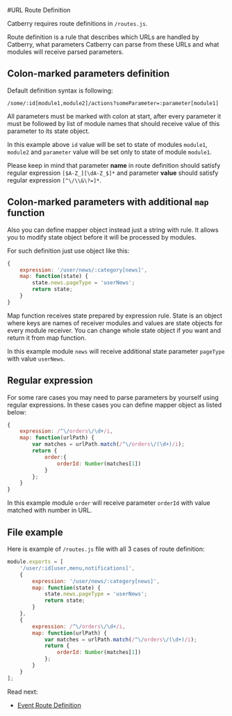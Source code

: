 #URL Route Definition

Catberry requires route definitions in `/routes.js`.

Route definition is a rule that describes which URLs are handled by Catberry,
what parameters Catberry can parse from these URLs and what modules will 
receive parsed parameters.
 
## Colon-marked parameters definition

Default definition syntax is following:

```
/some/:id[module1,module2]/actions?someParameter=:parameter[module1]
```

All parameters must be marked with colon at start, after every parameter 
it must be followed by list of module names that should receive value of 
this parameter to its state object.

In this example above `id` value will be set to state of modules 
`module1`, `module2` and `parameter` value will be set only to state of module
`module1`.

Please keep in mind that parameter **name** in route definition should satisfy
regular expression `[$A-Z_][\dA-Z_$]*` and parameter **value** should satisfy
regular expression `[^\/\\&\?=]*`.

## Colon-marked parameters with additional `map` function

Also you can define mapper object instead just a string with rule. It allows
you to modify state object before it will be processed by modules.

For such definition just use object like this:

```javascript
{
	expression: '/user/news/:category[news]',
	map: function(state) {
		state.news.pageType = 'userNews';
		return state;
	}
}

```
Map function receives state prepared by expression rule. State is an object 
where keys are names of receiver modules and values are state objects for every 
module receiver. You can change whole state object if you want and return it
from map function.

In this example module `news` will receive additional state parameter `pageType`
with value `userNews`.

## Regular expression
For some rare cases you may need to parse parameters by yourself using regular
expressions. In these cases you can define mapper object as listed below:

```javascript
{
	expression: /^\/orders\/\d+/i,
	map: function(urlPath) {
		var matches = urlPath.match(/^\/orders\/(\d+)/i);
		return {
			order:{
				orderId: Number(matches[1])
			}
		};
	}
}
```

In this example module `order` will receive parameter `orderId` with value
matched with number in URL.

## File example
Here is example of `/routes.js` file with all 3 cases of route definition:

```javascript
module.exports = [
	'/user/:id[user,menu,notifications]',
	{
		expression: '/user/news/:category[news]',
		map: function(state) {
			state.news.pageType = 'userNews';
			return state;
		}
	},
	{
		expression: /^\/orders\/\d+/i,
		map: function(urlPath) {
			var matches = urlPath.match(/^\/orders\/(\d+)/i);
			return {
				orderId: Number(matches[1])
			};
		}
	}
];
```

Read next:
 
* [Event Route Definition](event-route-definition.md)